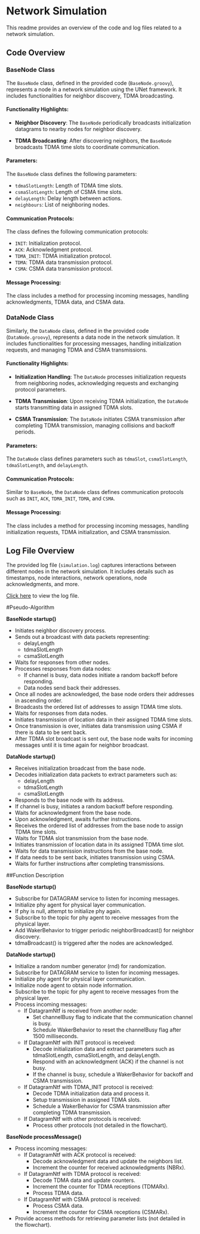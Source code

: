 # Network Simulation

This readme provides an overview of the code and log files related to a network simulation.

## Code Overview

### BaseNode Class

The `BaseNode` class, defined in the provided code (`BaseNode.groovy`), represents a node in a network simulation using the UNet framework. It includes functionalities for neighbor discovery, TDMA broadcasting.

#### Functionality Highlights:

- **Neighbor Discovery**: The `BaseNode` periodically broadcasts initialization datagrams to nearby nodes for neighbor discovery.

- **TDMA Broadcasting**: After discovering neighbors, the `BaseNode` broadcasts TDMA time slots to coordinate communication.

#### Parameters:

The `BaseNode` class defines the following parameters:

- `tdmaSlotLength`: Length of TDMA time slots.
- `csmaSlotLength`: Length of CSMA time slots.
- `delayLength`: Delay length between actions.
- `neighbours`: List of neighboring nodes.

#### Communication Protocols:

The class defines the following communication protocols:

- `INIT`: Initialization protocol.
- `ACK`: Acknowledgment protocol.
- `TDMA_INIT`: TDMA initialization protocol.
- `TDMA`: TDMA data transmission protocol.
- `CSMA`: CSMA data transmission protocol.

#### Message Processing:

The class includes a method for processing incoming messages, handling acknowledgments, TDMA data, and CSMA data.

### DataNode Class

Similarly, the `DataNode` class, defined in the provided code (`DataNode.groovy`), represents a data node in the network simulation. It includes functionalities for processing messages, handling initialization requests, and managing TDMA and CSMA transmissions.

#### Functionality Highlights:

- **Initialization Handling**: The `DataNode` processes initialization requests from neighboring nodes, acknowledging requests and exchanging protocol parameters.

- **TDMA Transmission**: Upon receiving TDMA initialization, the `DataNode` starts transmitting data in assigned TDMA slots.

- **CSMA Transmission**: The `DataNode` initiates CSMA transmission after completing TDMA transmission, managing collisions and backoff periods.

#### Parameters:

The `DataNode` class defines parameters such as `tdmaSlot`, `csmaSlotLength`, `tdmaSlotLength`, and `delayLength`.

#### Communication Protocols:

Similar to `BaseNode`, the `DataNode` class defines communication protocols such as `INIT`, `ACK`, `TDMA_INIT`, `TDMA`, and `CSMA`.

#### Message Processing:

The class includes a method for processing incoming messages, handling initialization requests, TDMA initialization, and CSMA transmission.

## Log File Overview

The provided log file (`simulation.log`) captures interactions between different nodes in the network simulation. It includes details such as timestamps, node interactions, network operations, node acknowledgments, and more.

[Click here](https://github.com/BhavyaMehta2/UNET/blob/main/one_cycle.log) to view the log file.

#Pseudo-Algorithm

**BaseNode startup()**
- Initiates neighbor discovery process.
- Sends out a broadcast with data packets representing:
  - delayLength
  - tdmaSlotLength
  - csmaSlotLength
- Waits for responses from other nodes.
- Processes responses from data nodes:
  - If channel is busy, data nodes initiate a random backoff before responding.
  - Data nodes send back their addresses.
- Once all nodes are acknowledged, the base node orders their addresses in ascending order.
- Broadcasts the ordered list of addresses to assign TDMA time slots.
- Waits for responses from data nodes.
- Initiates transmission of location data in their assigned TDMA time slots.
- Once transmission is over, initiates data transmission using CSMA if there is data to be sent back.
- After TDMA slot broadcast is sent out, the base node waits for incoming messages until it is time again for neighbor broadcast.

**DataNode startup()**
- Receives initialization broadcast from the base node.
- Decodes initialization data packets to extract parameters such as:
  - delayLength
  - tdmaSlotLength
  - csmaSlotLength
- Responds to the base node with its address.
- If channel is busy, initiates a random backoff before responding.
- Waits for acknowledgment from the base node.
- Upon acknowledgment, awaits further instructions.
- Receives the ordered list of addresses from the base node to assign TDMA time slots.
- Waits for TDMA slot transmission from the base node.
- Initiates transmission of location data in its assigned TDMA time slot.
- Waits for data transmission instructions from the base node.
- If data needs to be sent back, initiates transmission using CSMA.
- Waits for further instructions after completing transmissions.

##Function Description

**BaseNode startup()**
- Subscribe for DATAGRAM service to listen for incoming messages.
- Initialize phy agent for physical layer communication.
- If phy is null, attempt to initialize phy again.
- Subscribe to the topic for phy agent to receive messages from the physical layer.
- Add WakerBehavior to trigger periodic neighborBroadcast() for neighbor discovery.
- tdmaBroadcast() is triggered after the nodes are acknowledged.

**DataNode startup()**
- Initialize a random number generator (rnd) for randomization.
- Subscribe for DATAGRAM service to listen for incoming messages.
- Initialize phy agent for physical layer communication.
- Initialize node agent to obtain node information.
- Subscribe to the topic for phy agent to receive messages from the physical layer.
- Process incoming messages:
  - If DatagramNtf is received from another node:
    - Set channelBusy flag to indicate that the communication channel is busy.
    - Schedule WakerBehavior to reset the channelBusy flag after 1500 milliseconds.
  - If DatagramNtf with INIT protocol is received:
    - Decode initialization data and extract parameters such as tdmaSlotLength, csmaSlotLength, and delayLength.
    - Respond with an acknowledgment (ACK) if the channel is not busy.
    - If the channel is busy, schedule a WakerBehavior for backoff and CSMA transmission.
  - If DatagramNtf with TDMA_INIT protocol is received:
    - Decode TDMA initialization data and process it.
    - Setup transmission in assigned TDMA slots.
    - Schedule a WakerBehavior for CSMA transmission after completing TDMA transmission.
  - If DatagramNtf with other protocols is received:
    - Process other protocols (not detailed in the flowchart).

**BaseNode processMessage()**
- Process incoming messages:
  - If DatagramNtf with ACK protocol is received:
    - Decode acknowledgment data and update the neighbors list.
    - Increment the counter for received acknowledgments (NBRx).
  - If DatagramNtf with TDMA protocol is received:
    - Decode TDMA data and update counters.
    - Increment the counter for TDMA receptions (TDMARx).
    - Process TDMA data.
  - If DatagramNtf with CSMA protocol is received:
    - Process CSMA data.
    - Increment the counter for CSMA receptions (CSMARx).
- Provide access methods for retrieving parameter lists (not detailed in the flowchart).
